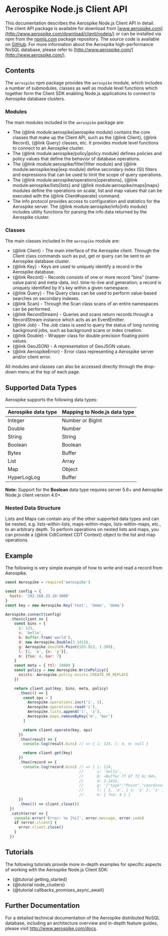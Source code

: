 # Aerospike Node.js Client API

This documentation describes the Aerospike Node.js Client API in detail. The
client API package is available for download from
[www.aerospike.com](http://www.aerospike.com/download/client/nodejs/) or can be
installed via npm from the [npmjs.com](https://www.npmjs.com/package/aerospike)
package repository. The source code is available on
[GitHub](https://github.com/aerospike/aerospike-client-nodejs). For more
information about the Aerospike high-performance NoSQL database, please refer
to [http://www.aerospike.com/](http://www.aerospike.com/).

## Contents

The `aerospike` npm package provides the `aerospike` module, which includes a
number of submodules, classes as well as module level functions which together
form the Client SDK enabling Node.js applications to connect to Aerospike
database clusters.

### Modules

The main modules included in the `aerospike` package are:

* The {@link module:aerospike|aerospike module} contains the core classes
  that make up the Client API, such as the {@link Client}, {@link Record},
  {@link Query} classes, etc. It provides module level functions to connect to
  an Aerospike cluster.
* The {@link module:aerospike/policy|policy module} defines policies and policy
  values that define the behavior of database operations.
* The {@link module:aerospike/filter|filter module} and {@link
  module:aerospike/exp|exp module} define secondary index (SI) filters and
  expressions that can be used to limit the scope of query
  operations.
* The {@link module:aerospike/operations|operations}, {@link
  module:aerospike/lists|lists} and {@link module:aerospike/maps|maps} modules
  define the operations on scalar, list and map values that can be executed
  with the {@link Client#operate} command.
* The info protocol provides access to configuration and statistics for the
  Aerospike server. The {@link module:aerospike/info|info module} includes
  utility functions for parsing the info data returned by the Aerospike cluster.

### Classes

The main classes included in the `aerospike` module are:

* {@link Client} - The main interface of the Aerospike client. Through the
  Client class commands such as put, get or query can be sent to an Aerospike
  database cluster.
* {@link Key} - Keys are used to uniquely identify a record in the Aerospike database.
* {@link Record} - Records consists of one or more record "bins" (name-value
  pairs) and meta-data, incl. time-to-live and generation; a
  record is uniquely identified by it's key within a given namespace.
* {@link Query} - The Query class can be used to perform value-based searches
  on secondary indexes.
* {@link Scan} - Through the Scan class scans of an entire namespaces can be
  performed.
* {@link RecordStream} - Queries and scans return records through a
  RecordStream instance which acts as an EventEmitter.
* {@link Job} - The Job class is used to query the status of long running
  background jobs, such as background scans or index creation.
* {@link Double} - Wrapper class for double precision floating point values.
* {@link GeoJSON} - A representation of GeoJSON values.
* {@link AerospikeError} - Error class representing a Aerospike server and/or client error.

All modules and classes can also be accessed directly through the drop-down menu at the top of each page.

## Supported Data Types

Aerospike supports the following data types:

| Aerospike data type | Mapping to Node.js data type |
|---------------------|------------------------------|
| Integer             | Number or BigInt             |
| Double              | Number                       |
| String              | String                       |
| Boolean             | Boolean                      |
| Bytes               | Buffer                       |
| List                | Array                        |
| Map                 | Object                       |
| HyperLogLog         | Buffer                       |

**Note:** Support for the **Boolean** data type requires server 5.6+
and Aerospike Node.js client version 4.0+.

### Nested Data Structure

Lists and Maps can contain any of the other supported data types and
can be nested, e.g. lists-within-lists, maps-within-maps, lists-within-maps,
etc., to an arbitrary depth. To perform operations on nested lists and maps,
you can provide a {@link CdtContext CDT Context} object to the list and map
operations.

## Example

The following is very simple example of how to write and read a record from Aerospike.

```js
const Aerospike = require('aerospike')

const config = {
  hosts: '192.168.33.10:3000'
}
const key = new Aerospike.Key('test', 'demo', 'demo')

Aerospike.connect(config)
  .then(client => {
    const bins = {
      i: 123,
      s: 'hello',
      b: Buffer.from('world'),
      d: new Aerospike.Double(3.1415),
      g: Aerospike.GeoJSON.Point(103.913, 1.308),
      l: [1, 'a', {x: 'y'}],
      m: {foo: 4, bar: 7}
    }
    const meta = { ttl: 10000 }
    const policy = new Aerospike.WritePolicy({
      exists: Aerospike.policy.exists.CREATE_OR_REPLACE
    })

    return client.put(key, bins, meta, policy)
      .then(() => {
        const ops = [
          Aerospike.operations.incr('i', 1),
          Aerospike.operations.read('i'),
          Aerospike.lists.append('l', 'z'),
          Aerospike.maps.removeByKey('m', 'bar')
        ]

        return client.operate(key, ops)
      })
      .then(result => {
        console.log(result.bins) // => { i: 124, l: 4, m: null }

        return client.get(key)
      })
      .then(record => {
        console.log(record.bins) // => { i: 124,
                                 //      s: 'hello',
                                 //      b: <Buffer 77 6f 72 6c 64>,
                                 //      d: 3.1415,
                                 //      g: '{"type":"Point","coordinates":[103.913,1.308]}',
                                 //      l: [ 1, 'a', { x: 'y' }, 'z' ],
                                 //      m: { foo: 4 } }
      })
      .then(() => client.close())
  })
  .catch(error => {
    console.error('Error: %s [%i]', error.message, error.code)
    if (error.client) {
      error.client.close()
    }
  })
```

## Tutorials

The following tutorials provide more in-depth examples for specific aspects of working with the Aerospike Node.js Client SDK:

* {@tutorial getting_started}
* {@tutorial node_clusters}
* {@tutorial callbacks_promises_async_await}

## Further Documentation

For a detailed technical documentation of the Aerospike distributed NoSQL
database, including an architecture overview and in-depth feature guides,
please visit <a href="http://www.aerospike.com/docs">http://www.aerospike.com/docs</a>.
